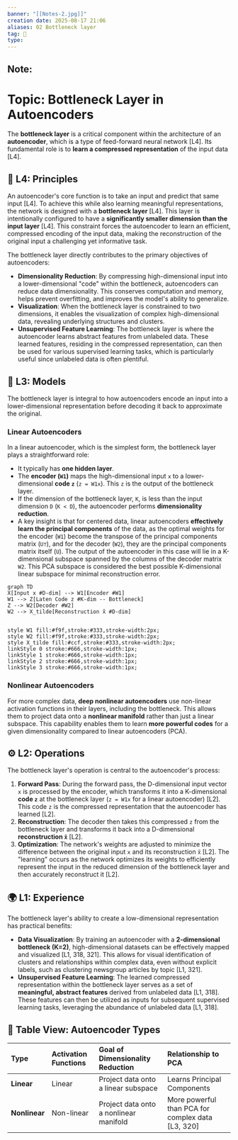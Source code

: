 ```yaml
---
banner: "[[Notes-2.jpg]]"
creation date: 2025-08-17 21:06
aliases: 02 Bottleneck layer
tag: 🧠
type:
---
```

## Note:


# Topic: Bottleneck Layer in Autoencoders

The **bottleneck layer** is a critical component within the architecture of an **autoencoder**, which is a type of feed-forward neural network [L4]. Its fundamental role is to **learn a compressed representation** of the input data [L4].

## 🧠 L4: Principles

An autoencoder's core function is to take an input and predict that same input [L4]. To achieve this while also learning meaningful representations, the network is designed with a **bottleneck layer** [L4]. This layer is intentionally configured to have a **significantly smaller dimension than the input layer** [L4]. This constraint forces the autoencoder to learn an efficient, compressed encoding of the input data, making the reconstruction of the original input a challenging yet informative task.

The bottleneck layer directly contributes to the primary objectives of autoencoders:

- **Dimensionality Reduction**: By compressing high-dimensional input into a lower-dimensional "code" within the bottleneck, autoencoders can reduce data dimensionality. This conserves computation and memory, helps prevent overfitting, and improves the model's ability to generalize.
- **Visualization**: When the bottleneck layer is constrained to two dimensions, it enables the visualization of complex high-dimensional data, revealing underlying structures and clusters.
- **Unsupervised Feature Learning**: The bottleneck layer is where the autoencoder learns abstract features from unlabeled data. These learned features, residing in the compressed representation, can then be used for various supervised learning tasks, which is particularly useful since unlabeled data is often plentiful.

## 🧩 L3: Models

The bottleneck layer is integral to how autoencoders encode an input into a lower-dimensional representation before decoding it back to approximate the original.

### Linear Autoencoders

In a linear autoencoder, which is the simplest form, the bottleneck layer plays a straightforward role:

- It typically has **one hidden layer**.
- The **encoder (`W1`)** maps the high-dimensional input `x` to a lower-dimensional **code `z`** (`z = W1x`). This `z` is the output of the bottleneck layer.
- If the dimension of the bottleneck layer, `K`, is less than the input dimension `D` (`K < D`), the autoencoder performs **dimensionality reduction**.
- A key insight is that for centered data, linear autoencoders **effectively learn the principal components** of the data, as the optimal weights for the encoder (`W1`) become the transpose of the principal components matrix (`U⊤`), and for the decoder (`W2`), they are the principal components matrix itself (`U`). The output of the autoencoder in this case will lie in a K-dimensional subspace spanned by the columns of the decoder matrix `W2`. This PCA subspace is considered the best possible K-dimensional linear subspace for minimal reconstruction error.

```mermaid
graph TD 
X[Input x #D-dim] --> W1[Encoder #W1] 
W1 --> Z[Laten Code z #K-dim -- Bottleneck] 
Z --> W2[Decoder #W2] 
W2 --> X_tilde[Reconstruction x̃ #D-dim]


style W1 fill:#f9f,stroke:#333,stroke-width:2px;
style W2 fill:#f9f,stroke:#333,stroke-width:2px;
style X_tilde fill:#ccf,stroke:#333,stroke-width:2px;
linkStyle 0 stroke:#666,stroke-width:1px;
linkStyle 1 stroke:#666,stroke-width:1px;
linkStyle 2 stroke:#666,stroke-width:1px;
linkStyle 3 stroke:#666,stroke-width:1px;
```

### Nonlinear Autoencoders

For more complex data, **deep nonlinear autoencoders** use non-linear activation functions in their layers, including the bottleneck. This allows them to project data onto a **nonlinear manifold** rather than just a linear subspace. This capability enables them to learn **more powerful codes** for a given dimensionality compared to linear autoencoders (PCA).

## ⚙️ L2: Operations

The bottleneck layer's operation is central to the autoencoder's process:

1. **Forward Pass**: During the forward pass, the D-dimensional input vector `x` is processed by the encoder, which transforms it into a K-dimensional **code `z`** at the bottleneck layer (`z = W1x` for a linear autoencoder) [L2]. This code `z` is the compressed representation that the autoencoder has learned [L2].
2. **Reconstruction**: The decoder then takes this compressed `z` from the bottleneck layer and transforms it back into a D-dimensional **reconstruction `x̃`** [L2].
3. **Optimization**: The network's weights are adjusted to minimize the difference between the original input `x` and its reconstruction `x̃` [L2]. The "learning" occurs as the network optimizes its weights to efficiently represent the input in the reduced dimension of the bottleneck layer and then accurately reconstruct it [L2].

## 🌍 L1: Experience

The bottleneck layer's ability to create a low-dimensional representation has practical benefits:

- **Data Visualization**: By training an autoencoder with a **2-dimensional bottleneck (K=2)**, high-dimensional datasets can be effectively mapped and visualized [L1, 318, 321]. This allows for visual identification of clusters and relationships within complex data, even without explicit labels, such as clustering newsgroup articles by topic [L1, 321].
- **Unsupervised Feature Learning**: The learned compressed representation within the bottleneck layer serves as a set of **meaningful, abstract features** derived from unlabeled data [L1, 318]. These features can then be utilized as inputs for subsequent supervised learning tasks, leveraging the abundance of unlabeled data [L1, 318].

## 🔢 Table View: Autoencoder Types

| Type          | Activation Functions | Goal of Dimensionality Reduction       | Relationship to PCA                               |
| :------------ | :------------------- | :------------------------------------- | :------------------------------------------------ |
| **Linear**    | Linear               | Project data onto a linear subspace    | Learns Principal Components                       |
| **Nonlinear** | Non-linear           | Project data onto a nonlinear manifold | More powerful than PCA for complex data [L3, 320] |
